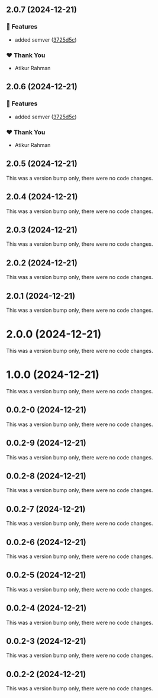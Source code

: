 ## 2.0.7 (2024-12-21)

### 🚀 Features

- added semver ([3725d5c](https://github.com/atikassam/qlogic/commit/3725d5c))

### ❤️ Thank You

- Atikur Rahman

## 2.0.6 (2024-12-21)

### 🚀 Features

- added semver ([3725d5c](https://github.com/atikassam/qlogic/commit/3725d5c))

### ❤️ Thank You

- Atikur Rahman

## 2.0.5 (2024-12-21)

This was a version bump only, there were no code changes.

## 2.0.4 (2024-12-21)

This was a version bump only, there were no code changes.

## 2.0.3 (2024-12-21)

This was a version bump only, there were no code changes.

## 2.0.2 (2024-12-21)

This was a version bump only, there were no code changes.

## 2.0.1 (2024-12-21)

This was a version bump only, there were no code changes.

# 2.0.0 (2024-12-21)

This was a version bump only, there were no code changes.

# 1.0.0 (2024-12-21)

This was a version bump only, there were no code changes.

## 0.0.2-0 (2024-12-21)

This was a version bump only, there were no code changes.

## 0.0.2-9 (2024-12-21)

This was a version bump only, there were no code changes.

## 0.0.2-8 (2024-12-21)

This was a version bump only, there were no code changes.

## 0.0.2-7 (2024-12-21)

This was a version bump only, there were no code changes.

## 0.0.2-6 (2024-12-21)

This was a version bump only, there were no code changes.

## 0.0.2-5 (2024-12-21)

This was a version bump only, there were no code changes.

## 0.0.2-4 (2024-12-21)

This was a version bump only, there were no code changes.

## 0.0.2-3 (2024-12-21)

This was a version bump only, there were no code changes.

## 0.0.2-2 (2024-12-21)

This was a version bump only, there were no code changes.